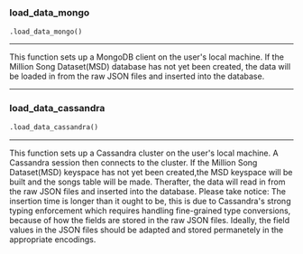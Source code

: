 #


### load_data_mongo
```python
.load_data_mongo()
```

---
This function sets up a MongoDB client on the user's local machine.
If the Million Song Dataset(MSD) database has not yet been created, the data will be loaded
in from the raw JSON files and inserted into the database.

----


### load_data_cassandra
```python
.load_data_cassandra()
```

---
This function sets up a Cassandra cluster on the user's local machine.
A Cassandra session then connects to the cluster.
If the Million Song Dataset(MSD) keyspace has not yet been created,the MSD keyspace will be built and the
songs table will be made.
Therafter, the data will read in from the raw JSON files and inserted into the database.
Please take notice: 
The insertion time is longer than it ought to be, this is due to Cassandra's strong typing enforcement which
requires handling fine-grained type conversions, because of how the fields are stored in the raw JSON files.
Ideally, the field values in the JSON files should be adapted and stored permanetely in the appropriate encodings.
